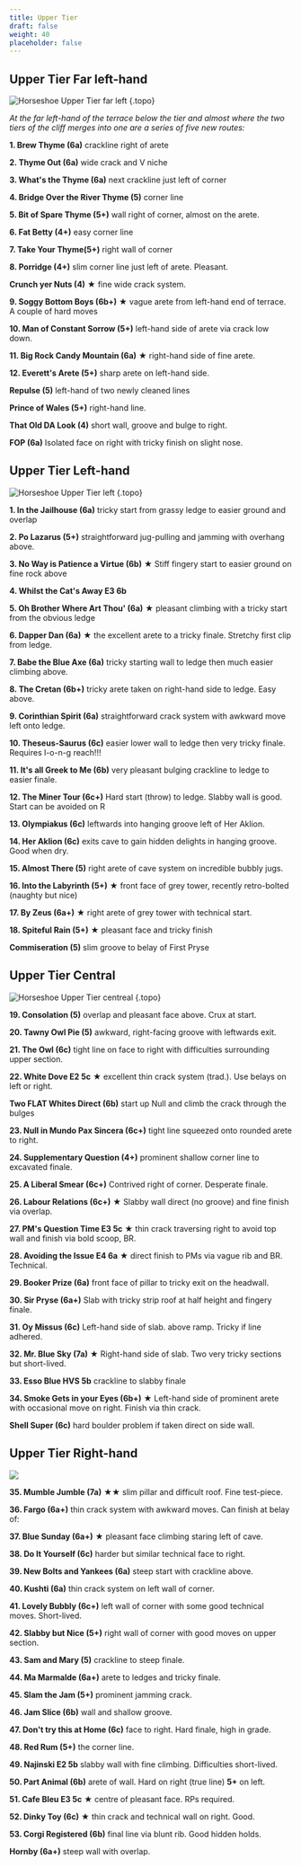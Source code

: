 ```yaml
---
title: Upper Tier
draft: false
weight: 40
placeholder: false
---
```




<style>
    .smalltopo {
        width: 650px;
    }
</style>

## Upper Tier Far left-hand

![Horseshoe Upper Tier far left](/img/peak/stoney/horseshoe-upper-tier-far-left.jpg)
{.topo}

_At the far left-hand of the terrace below the tier and almost where the two tiers of the cliff merges into one are a series of five new routes:_

**1. Brew Thyme (6a)** crackline right of arete

**2. Thyme Out (6a)** wide crack and V niche

**3. What's the Thyme (6a)** next crackline just left of corner

**4. Bridge Over the River Thyme (5)** corner line

**5. Bit of Spare Thyme (5+)** wall right of corner, almost on the arete.

**6. Fat Betty (4+)** easy corner line

**7. Take Your Thyme(5+)** right wall of corner

**8. Porridge (4+)** slim corner line just left of arete. Pleasant.

**Crunch yer Nuts (4)** ★ fine wide crack system.

**9. Soggy Bottom Boys (6b+)** ★ vague arete from left-hand end of terrace. A couple of hard moves

**10. Man of Constant Sorrow (5+)** left-hand side of arete via crack low down.

**11. Big Rock Candy Mountain (6a)** ★ right-hand side of fine arete.

**12. Everett's Arete (5+)** sharp arete on left-hand side.

**Repulse (5)** left-hand of two newly cleaned lines

**Prince of Wales (5+)** right-hand line.

**That Old DA Look (4)** short wall, groove and bulge to right.

**FOP (6a)** Isolated face on right with tricky finish on slight nose.

## Upper Tier Left-hand


![Horseshoe Upper Tier left](/img/peak/stoney/horseshoe-upper-tier-leftl.jpg)
{.topo}

**1. In the Jailhouse (6a)** tricky start from grassy ledge to easier ground and overlap

**2. Po Lazarus (5+)** straightforward jug-pulling and jamming with overhang above.

**3. No Way is Patience a Virtue (6b)** &starf; Stiff fingery start to easier ground on fine rock above

**4. Whilst the Cat's Away E3 6b**

**5. Oh Brother Where Art Thou' (6a)** ★ pleasant climbing with a tricky start from the obvious ledge

**6. Dapper Dan (6a)** ★ the excellent arete to a tricky finale. Stretchy first clip from ledge.

**7. Babe the Blue Axe (6a)** tricky starting wall to ledge then much easier climbing above.

**8. The Cretan (6b+)** tricky arete taken on right-hand side to ledge. Easy above.

**9. Corinthian Spirit (6a)** straightforward crack system with awkward move left onto ledge.

**10. Theseus-Saurus (6c)** easier lower wall to ledge then very tricky finale. Requires l-o-n-g reach!!!

**11. It's all Greek to Me (6b)** very pleasant bulging crackline to ledge to easier finale.

**12. The Miner Tour (6c+)** Hard start (throw) to ledge. Slabby wall is good. Start can be avoided on R

**13. Olympiakus (6c)** leftwards into hanging groove left of Her Aklion.

**14. Her Aklion (6c)** exits cave to gain hidden delights in hanging groove. Good when dry.

**15. Almost There (5)** right arete of cave system on incredible bubbly jugs.

**16. Into the Labyrinth (5+)** ★ front face of grey tower, recently retro-bolted (naughty but nice)

**17. By Zeus (6a+)** ★ right arete of grey tower with technical start.

**18. Spiteful Rain (5+)** ★ pleasant face and tricky finish

**Commiseration (5)** slim groove to belay of First Pryse

## Upper Tier Central

![Horseshoe Upper Tier centreal](/img/peak/stoney/horseshoe-upper-tier-central.jpg)
{.topo}

**19. Consolation (5)** overlap and pleasant face above. Crux at start.

**20. Tawny Owl Pie (5)** awkward, right-facing groove with leftwards exit.

**21. The Owl (6c)** tight line on face to right with difficulties surrounding upper section.

**22. White Dove E2 5c** ★ excellent thin crack system (trad.). Use belays on left or right.

**Two FLAT Whites Direct (6b)** start up Null and climb the crack through the bulges

**23. Null in Mundo Pax Sincera (6c+)** tight line squeezed onto rounded arete to right.

**24. Supplementary Question (4+)** prominent shallow corner line to excavated finale.

**25. A Liberal Smear (6c+)** Contrived right of corner. Desperate finale.

**26. Labour Relations (6c+)** ★ Slabby wall direct (no groove) and fine finish via overlap.

**27. PM's Question Time E3 5c** ★ thin crack traversing right to avoid top wall and finish via bold scoop, BR.

**28. Avoiding the Issue E4 6a** ★ direct finish to PMs via vague rib and BR. Technical.

**29. Booker Prize (6a)** front face of pillar to tricky exit on the headwall.

**30. Sir Pryse (6a+)** Slab with tricky strip roof at half height and fingery finale.

**31. Oy Missus (6c)** Left-hand side of slab. above ramp. Tricky if line adhered.

**32. Mr. Blue Sky (7a)** ★ Right-hand side of slab. Two very tricky sections but short-lived.

**33. Esso Blue HVS 5b** crackline to slabby finale

**34. Smoke Gets in your Eyes (6b+)** ★ Left-hand side of prominent arete with occasional move on right. Finish via thin crack.

**Shell Super (6c)** hard boulder problem if taken direct on side wall.

Upper Tier Right-hand
---------------------

![](/img/peak/stoney/Upper-Tier-RH.jpg)

**35. Mumble Jumble (7a)** ★★ slim pillar and difficult roof. Fine test-piece.

**36. Fargo (6a+)** thin crack system with awkward moves. Can finish at belay of:

**37. Blue Sunday (6a+)** ★ pleasant face climbing staring left of cave.

**38. Do It Yourself (6c)** harder but similar technical face to right.

**39. New Bolts and Yankees (6a)** steep start with crackline above.

**40. Kushti (6a)** thin crack system on left wall of corner.

**41. Lovely Bubbly (6c+)** left wall of corner with some good technical moves. Short-lived.

**42. Slabby but Nice (5+)** right wall of corner with good moves on upper section.

**43. Sam and Mary (5)** crackline to steep finale.

**44. Ma Marmalde (6a+)** arete to ledges and tricky finale.

**45. Slam the Jam (5+)** prominent jamming crack.

**46. Jam Slice (6b)** wall and shallow groove.

**47. Don't try this at Home (6c)** face to right. Hard finale, high in grade.

**48. Red Rum (5+)** the corner line.

**49. Najinski E2 5b** slabby wall with fine climbing. Difficulties short-lived.

**50. Part Animal (6b)** arete of wall. Hard on right (true line) **5+** on left.

**51. Cafe Bleu E3 5c** ★ centre of pleasant face. RPs required.

**52. Dinky Toy (6c)** ★ thin crack and technical wall on right. Good.

**53. Corgi Registered (6b)** final line via blunt rib. Good hidden holds.

**Hornby (6a+)** steep wall with overlap.

